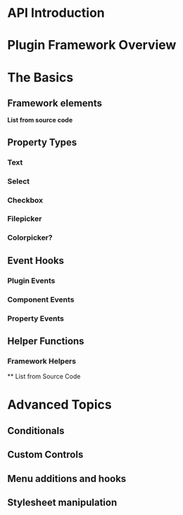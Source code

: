 # API Introduction
# Plugin Framework Overview
# The Basics
## Framework elements
**List from source code**

## Property Types
### Text
### Select
### Checkbox
### Filepicker
### Colorpicker?

## Event Hooks
### Plugin Events
### Component Events
### Property Events

## Helper Functions
### Framework Helpers
** List from Source Code

# Advanced Topics
## Conditionals
## Custom Controls
## Menu additions and hooks
## Stylesheet manipulation
